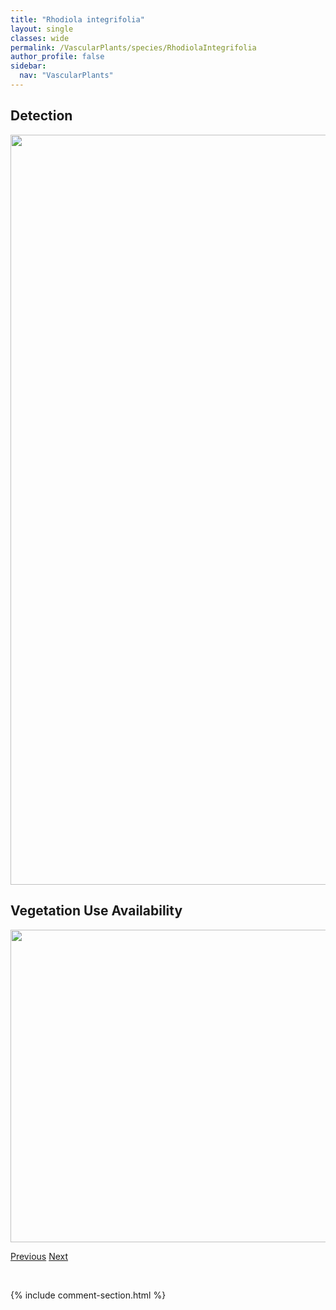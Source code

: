 ```yaml
---
title: "Rhodiola integrifolia"
layout: single
classes: wide
permalink: /VascularPlants/species/RhodiolaIntegrifolia
author_profile: false
sidebar:
  nav: "VascularPlants"
---
```


<h2>Detection</h2>

<a href="https://drive.google.com/uc?export=view&id=17-L8URPqcgUcFAqXIb5xXxCrAp_sT45t">
<img src="https://drive.google.com/uc?export=view&id=17-L8URPqcgUcFAqXIb5xXxCrAp_sT45t" height = "1200" width = "800">
</a>


<h2>Vegetation Use Availability</h2>

<a href="https://drive.google.com/uc?export=view&id=13HjMx2lkQH-dZJZNkIK7gRQ2s6s6x967">
<img src="https://drive.google.com/uc?export=view&id=13HjMx2lkQH-dZJZNkIK7gRQ2s6s6x967" height = "500" width = "1000">
</a>


<a href="/DevelopmentWebsite/VascularPlants/species/RhinanthusMinor" class="pagination--pager" title="Rhinanthus minor">Previous</a> <a href="/DevelopmentWebsite/VascularPlants/species/Rhododendron" class="pagination--pager" title="Rhododendron">Next</a>

<p>&nbsp;</p>

{% include comment-section.html %}
